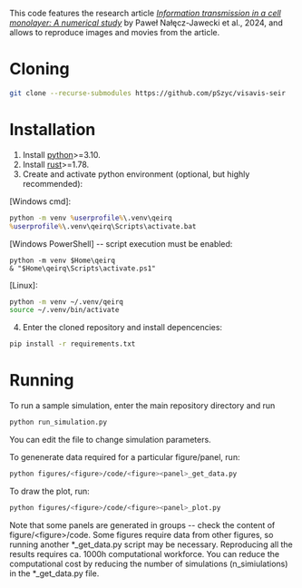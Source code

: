 This code features the research article [_Information transmission in a cell monolayer: 
A numerical study_](https://doi.org/10.1101/2024.06.21.600012) by Paweł Nałęcz-Jawecki et al., 2024, and allows to reproduce images and
movies from the article.


# Cloning
```bash
git clone --recurse-submodules https://github.com/pSzyc/visavis-seir
```

# Installation

1. Install [python](https://www.python.org/downloads)>=3.10.
2. Install [rust](https://www.rust-lang.org/tools/install)>=1.78.
3. Create and activate python environment (optional, but highly recommended):

[Windows cmd]:
```bat
python -m venv %userprofile%\.venv\qeirq
%userprofile%\.venv\qeirq\Scripts\activate.bat
```


[Windows PowerShell] -- script execution must be enabled:
```
python -m venv $Home\qeirq
& "$Home\qeirq\Scripts\activate.ps1"
```

[Linux]:
```bash
python -m venv ~/.venv/qeirq
source ~/.venv/bin/activate
```

4. Enter the cloned repository and install depencencies:
```bash
pip install -r requirements.txt
```

# Running

To run a sample simulation, enter the main repository directory and run
```bash
python run_simulation.py
```
You can edit the file to change simulation parameters.

To genenerate data required for a particular figure/panel, run:
```bash
python figures/<figure>/code/<figure><panel>_get_data.py
```

To draw the plot, run:
```bash
python figures/<figure>/code/<figure><panel>_plot.py
```
Note that some panels are generated in groups -- check the content of figure/\<figure>/code.
Some figures require data from other figures, so running another *_get_data.py script may be necessary.
Reproducing all the results requires ca. 1000h computational workforce. 
You can reduce the computational cost by reducing the number of simulations (n_simiulations) in the *_get_data.py file.
